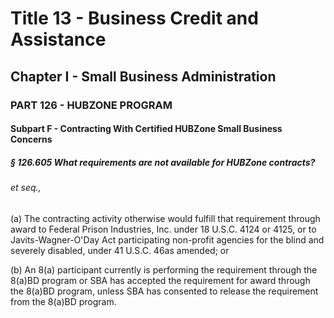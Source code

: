 
# Title 13 - Business Credit and Assistance
## Chapter I - Small Business Administration
### PART 126 - HUBZONE PROGRAM
#### Subpart F - Contracting With Certified HUBZone Small Business Concerns
##### § 126.605 What requirements are not available for HUBZone contracts?
###### et seq.,

(a) The contracting activity otherwise would fulfill that requirement through award to Federal Prison Industries, Inc. under 18 U.S.C. 4124 or 4125, or to Javits-Wagner-O'Day Act participating non-profit agencies for the blind and severely disabled, under 41 U.S.C. 46as amended; or

(b) An 8(a) participant currently is performing the requirement through the 8(a)BD program or SBA has accepted the requirement for award through the 8(a)BD program, unless SBA has consented to release the requirement from the 8(a)BD program.
